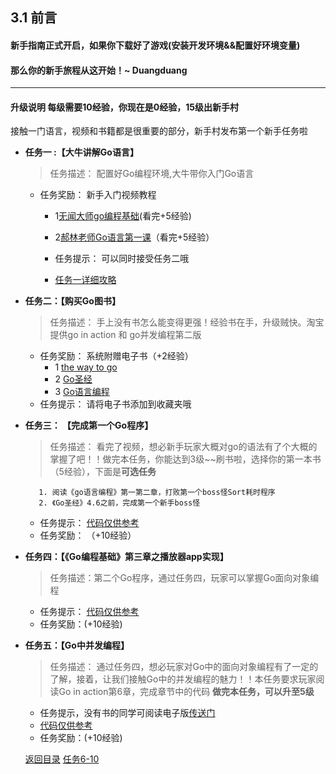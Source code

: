## 3.1 前言
#### 新手指南正式开启，如果你下载好了游戏(安装开发环境&&配置好环境变量)

#### 那么你的新手旅程从这开始！~ Duangduang
---------------

#### 升级说明 每级需要10经验，你现在是0经验，15级出新手村
接触一门语言，视频和书籍都是很重要的部分，新手村发布第一个新手任务啦

- **任务一 :【大牛讲解Go语言】**
  > 任务描述： 配置好Go编程环境,大牛带你入门Go语言
  - 任务奖励： 新手入门视频教程
     - 1[无闻大师go编程基础](https://github.com/Unknwon/go-fundamental-programming)(看完+5经验)
     - 2[郝林老师Go语言第一课](https://www.imooc.com/learn/345)（看完+5经验）

    - 任务提示： 可以同时接受任务二哦  
    -  [任务一详细攻略](3.1.1.md)
- **任务二：【购买Go图书】**
   >任务描述： 手上没有书怎么能变得更强！经验书在手，升级贼快。淘宝提供go in action 和 go并发编程第二版
  - 任务奖励： 系统附赠电子书（+2经验）
      - 1 [the way to go](https://github.com/Unknwon/the-way-to-go_ZH_CN)
      - 2 [Go圣经](https://books.studygolang.com/gopl-zh/ch1/ch1-02.html)
      - 3 [Go语言编程](http://vdisk.weibo.com/s/fBR30EqBY7a)
  - 任务提示： 请将电子书添加到收藏夹哦

- **任务三： 【完成第一个Go程序】**

 	>任务描述： 看完了视频，想必新手玩家大概对go的语法有了个大概的掌握了吧！！做完本任务，你能达到3级~~刷书啦，选择你的第一本书（5经验），下面是**可选任务**

		 1. 阅读《go语言编程》第一第二章，打败第一个boss怪Sort耗时程序
		 2. 《Go圣经》4.6之前，完成第一个新手boss怪
   - 任务提示： [代码仅供参考](https://github.com/xiaoheigou/GoOOTNV/tree/master/HaveToCode)
   - 任务奖励： （+10经验）

- **任务四：【《Go编程基础》第三章之播放器app实现】**
  > 任务描述：第二个Go程序，通过任务四，玩家可以掌握Go面向对象编程
  -  任务提示： [代码仅供参考](https://github.com/xiaoheigou/GoOOTNV/tree/master/HaveToCode)
  - 任务奖励：(+10经验)
- **任务五：【Go中并发编程】**
    > 任务描述： 通过任务四，想必玩家对Go中的面向对象编程有了一定的了解，接着，让我们接触Go中的并发编程的魅力！！本任务要求玩家阅读Go in action第6章，完成章节中的代码 **做完本任务，可以升至5级**
  - 任务提示，没有书的同学可阅读电子版[传送门](https://github.com/KeKe-Li/book/tree/master/Go)
  - [代码仅供参考](https://github.com/xiaoheigou/GoOOTNV/tree/master/HaveToCode)
  - 任务奖励：(+10经验)

  [返回目录](https://github.com/xiaoheigou/GoOOTNV/blob/master/eBook/directory.md)
    [任务6-10](https://github.com/xiaoheigou/GoOOTNV/blob/master/eBook/3.2.md)
